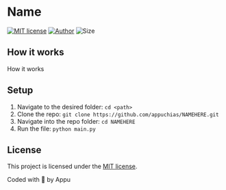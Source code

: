 # Name

[![MIT license](https://img.shields.io/github/license/appuchias/NAMEHERE?style=flat-square)](https://github.com/appuchias/NAMEHERE/blob/master/LICENSE)
[![Author](https://img.shields.io/badge/Project%20by-Appu-9cf?style=flat-square)](https://github.com/appuchias)
![Size](https://img.shields.io/github/repo-size/appuchias/NAMEHERE?color=orange&style=flat-square)

## How it works

How it works

## Setup

1. Navigate to the desired folder: `cd <path>`
1. Clone the repo: `git clone https://github.com/appuchias/NAMEHERE.git`
1. Navigate into the repo folder: `cd NAMEHERE`
1. Run the file: `python main.py`

## License

This project is licensed under the [MIT license](https://github.com/appuchias/NAMEHERE/blob/master/LICENSE).

Coded with 🖤 by Appu

